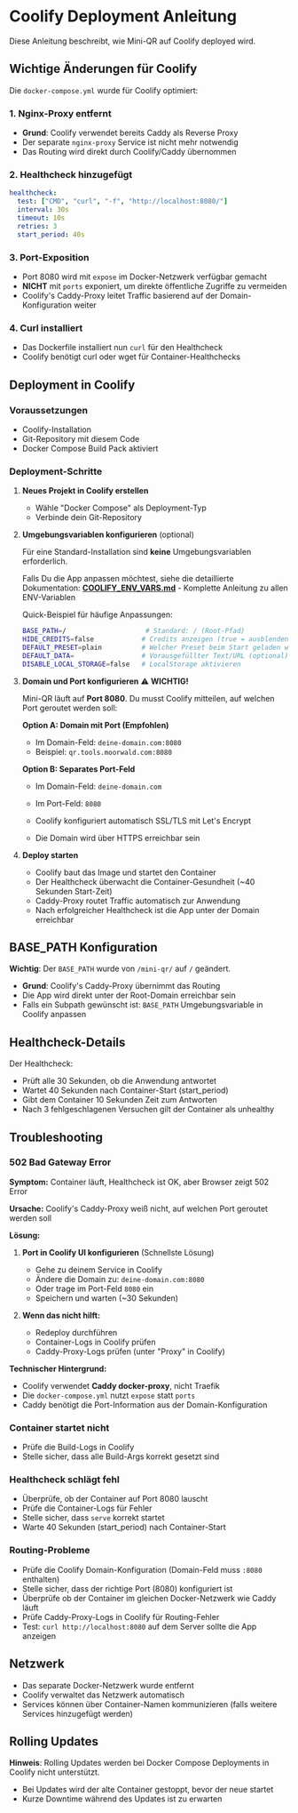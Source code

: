 # Coolify Deployment Anleitung

Diese Anleitung beschreibt, wie Mini-QR auf Coolify deployed wird.

## Wichtige Änderungen für Coolify

Die `docker-compose.yml` wurde für Coolify optimiert:

### 1. Nginx-Proxy entfernt
- **Grund**: Coolify verwendet bereits Caddy als Reverse Proxy
- Der separate `nginx-proxy` Service ist nicht mehr notwendig
- Das Routing wird direkt durch Coolify/Caddy übernommen

### 2. Healthcheck hinzugefügt
```yaml
healthcheck:
  test: ["CMD", "curl", "-f", "http://localhost:8080/"]
  interval: 30s
  timeout: 10s
  retries: 3
  start_period: 40s
```

### 3. Port-Exposition
- Port 8080 wird mit `expose` im Docker-Netzwerk verfügbar gemacht
- **NICHT** mit `ports` exponiert, um direkte öffentliche Zugriffe zu vermeiden
- Coolify's Caddy-Proxy leitet Traffic basierend auf der Domain-Konfiguration weiter

### 4. Curl installiert
- Das Dockerfile installiert nun `curl` für den Healthcheck
- Coolify benötigt curl oder wget für Container-Healthchecks

## Deployment in Coolify

### Voraussetzungen
- Coolify-Installation
- Git-Repository mit diesem Code
- Docker Compose Build Pack aktiviert

### Deployment-Schritte

1. **Neues Projekt in Coolify erstellen**
   - Wähle "Docker Compose" als Deployment-Typ
   - Verbinde dein Git-Repository

2. **Umgebungsvariablen konfigurieren** (optional)

   Für eine Standard-Installation sind **keine** Umgebungsvariablen erforderlich.

   Falls Du die App anpassen möchtest, siehe die detaillierte Dokumentation:
   **[COOLIFY_ENV_VARS.md](./COOLIFY_ENV_VARS.md)** - Komplette Anleitung zu allen ENV-Variablen

   Quick-Beispiel für häufige Anpassungen:
   ```bash
   BASE_PATH=/                    # Standard: / (Root-Pfad)
   HIDE_CREDITS=false            # Credits anzeigen (true = ausblenden)
   DEFAULT_PRESET=plain          # Welcher Preset beim Start geladen wird
   DEFAULT_DATA=                 # Vorausgefüllter Text/URL (optional)
   DISABLE_LOCAL_STORAGE=false   # LocalStorage aktivieren
   ```

3. **Domain und Port konfigurieren** ⚠️ **WICHTIG!**

   Mini-QR läuft auf **Port 8080**. Du musst Coolify mitteilen, auf welchen Port geroutet werden soll:

   **Option A: Domain mit Port (Empfohlen)**
   - Im Domain-Feld: `deine-domain.com:8080`
   - Beispiel: `qr.tools.moorwald.com:8080`

   **Option B: Separates Port-Feld**
   - Im Domain-Feld: `deine-domain.com`
   - Im Port-Feld: `8080`

   - Coolify konfiguriert automatisch SSL/TLS mit Let's Encrypt
   - Die Domain wird über HTTPS erreichbar sein

4. **Deploy starten**
   - Coolify baut das Image und startet den Container
   - Der Healthcheck überwacht die Container-Gesundheit (~40 Sekunden Start-Zeit)
   - Caddy-Proxy routet Traffic automatisch zur Anwendung
   - Nach erfolgreicher Healthcheck ist die App unter der Domain erreichbar

## BASE_PATH Konfiguration

**Wichtig**: Der `BASE_PATH` wurde von `/mini-qr/` auf `/` geändert.

- **Grund**: Coolify's Caddy-Proxy übernimmt das Routing
- Die App wird direkt unter der Root-Domain erreichbar sein
- Falls ein Subpath gewünscht ist: `BASE_PATH` Umgebungsvariable in Coolify anpassen

## Healthcheck-Details

Der Healthcheck:
- Prüft alle 30 Sekunden, ob die Anwendung antwortet
- Wartet 40 Sekunden nach Container-Start (start_period)
- Gibt dem Container 10 Sekunden Zeit zum Antworten
- Nach 3 fehlgeschlagenen Versuchen gilt der Container als unhealthy

## Troubleshooting

### 502 Bad Gateway Error
**Symptom:** Container läuft, Healthcheck ist OK, aber Browser zeigt 502 Error

**Ursache:** Coolify's Caddy-Proxy weiß nicht, auf welchen Port geroutet werden soll

**Lösung:**

1. **Port in Coolify UI konfigurieren** (Schnellste Lösung)
   - Gehe zu deinem Service in Coolify
   - Ändere die Domain zu: `deine-domain.com:8080`
   - Oder trage im Port-Feld `8080` ein
   - Speichern und warten (~30 Sekunden)

2. **Wenn das nicht hilft:**
   - Redeploy durchführen
   - Container-Logs in Coolify prüfen
   - Caddy-Proxy-Logs prüfen (unter "Proxy" in Coolify)

**Technischer Hintergrund:**
- Coolify verwendet **Caddy docker-proxy**, nicht Traefik
- Die `docker-compose.yml` nutzt `expose` statt `ports`
- Caddy benötigt die Port-Information aus der Domain-Konfiguration

### Container startet nicht
- Prüfe die Build-Logs in Coolify
- Stelle sicher, dass alle Build-Args korrekt gesetzt sind

### Healthcheck schlägt fehl
- Überprüfe, ob der Container auf Port 8080 lauscht
- Prüfe die Container-Logs für Fehler
- Stelle sicher, dass `serve` korrekt startet
- Warte 40 Sekunden (start_period) nach Container-Start

### Routing-Probleme
- Prüfe die Coolify Domain-Konfiguration (Domain-Feld muss `:8080` enthalten)
- Stelle sicher, dass der richtige Port (8080) konfiguriert ist
- Überprüfe ob der Container im gleichen Docker-Netzwerk wie Caddy läuft
- Prüfe Caddy-Proxy-Logs in Coolify für Routing-Fehler
- Test: `curl http://localhost:8080` auf dem Server sollte die App anzeigen

## Netzwerk

- Das separate Docker-Netzwerk wurde entfernt
- Coolify verwaltet das Netzwerk automatisch
- Services können über Container-Namen kommunizieren (falls weitere Services hinzugefügt werden)

## Rolling Updates

**Hinweis**: Rolling Updates werden bei Docker Compose Deployments in Coolify nicht unterstützt.
- Bei Updates wird der alte Container gestoppt, bevor der neue startet
- Kurze Downtime während des Updates ist zu erwarten

